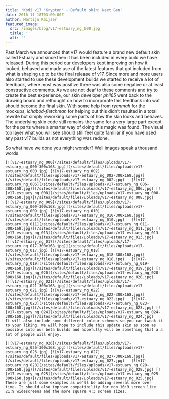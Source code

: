```yaml
---
title: 'Kodi v17 "Krypton" - Default skin: Next Gen'
date: 2016-11-18T03:00:00Z
author: Martijn Kaijser
featured_image:
  src: /images/blog/v17-estuary_ng_000.jpg
  title: ''
  alt: ''
---
```

Past March we announced that v17 would feature a brand new default skin called Estuary and since then it has been included in every build we have released. During this period our developers kept improving on how it looked, behaved and made use of the latest features that got included from what is shaping up to be the final release of v17. Since more and more users also started to use these development builds we started to receive a lot of feedback, where most was positive there was also some negative or at least constructive comments. As we are not deaf to these comments and try to create the best experience, our skin developer *phil65* went back to the drawing board and rethought on how to incorporate this feedback into wat should become the final skin. With some help from *ryanmah* for the mockups, *ichabod-fletchman* for helping out this didn’t resulted in a total rewrite but simply reworking some parts of how the skin looks and behaves. The underlying skin code still remains the same for a very large part except for the parts where a smarter way of doing this magic was found. The visual top layer what you will see should still feel quite familiar if you have used any past v17 builds as not everything was redone.

 So what have we done you might wonder? Well images speak a thousand words

    [![v17-estuary_ng_000](/sites/default/files/uploads/v17-estuary_ng_000-300x168.jpg)](/sites/default/files/uploads/v17-estuary_ng_000.jpg) [![v17-estuary_ng_002](/sites/default/files/uploads/v17-estuary_ng_002-300x168.jpg)](/sites/default/files/uploads/v17-estuary_ng_002.jpg)   [![v17-estuary_ng_006](/sites/default/files/uploads/v17-estuary_ng_006-300x168.jpg)](/sites/default/files/uploads/v17-estuary_ng_006.jpg) [![v17-estuary_ng_008](/sites/default/files/uploads/v17-estuary_ng_008-300x168.jpg)](/sites/default/files/uploads/v17-estuary_ng_008.jpg)   [![v17-estuary_ng_009](/sites/default/files/uploads/v17-estuary_ng_009-300x168.jpg)](/sites/default/files/uploads/v17-estuary_ng_009.jpg) [![v17-estuary_ng_010](/sites/default/files/uploads/v17-estuary_ng_010-300x168.jpg)](/sites/default/files/uploads/v17-estuary_ng_010.jpg)   [![v17-estuary_ng_011](/sites/default/files/uploads/v17-estuary_ng_011-300x168.jpg)](/sites/default/files/uploads/v17-estuary_ng_011.jpg) [![v17-estuary_ng_013](/sites/default/files/uploads/v17-estuary_ng_013-300x168.jpg)](/sites/default/files/uploads/v17-estuary_ng_013.jpg)   [![v17-estuary_ng_017](/sites/default/files/uploads/v17-estuary_ng_017-300x168.jpg)](/sites/default/files/uploads/v17-estuary_ng_017.jpg) [![v17-estuary_ng_018](/sites/default/files/uploads/v17-estuary_ng_018-300x168.jpg)](/sites/default/files/uploads/v17-estuary_ng_018.jpg)   [![v17-estuary_ng_019](/sites/default/files/uploads/v17-estuary_ng_019-300x168.jpg)](/sites/default/files/uploads/v17-estuary_ng_019.jpg) [![v17-estuary_ng_020](/sites/default/files/uploads/v17-estuary_ng_020-300x168.jpg)](/sites/default/files/uploads/v17-estuary_ng_020.jpg)   [![v17-estuary_ng_021](/sites/default/files/uploads/v17-estuary_ng_021-300x168.jpg)](/sites/default/files/uploads/v17-estuary_ng_021.jpg) [![v17-estuary_ng_022](/sites/default/files/uploads/v17-estuary_ng_022-300x168.jpg)](/sites/default/files/uploads/v17-estuary_ng_022.jpg)   [![v17-estuary_ng_023](/sites/default/files/uploads/v17-estuary_ng_023-300x168.jpg)](/sites/default/files/uploads/v17-estuary_ng_023.jpg) [![v17-estuary_ng_024](/sites/default/files/uploads/v17-estuary_ng_024-300x168.jpg)](/sites/default/files/uploads/v17-estuary_ng_024.jpg)    It will also include some different colour schemes so you can tweak it to your liking. We will hope to include this update skin as soon as possible into our beta builds and hopefully will be something that a a lot of people will enjoy.

    [![v17-estuary_ng_026](/sites/default/files/uploads/v17-estuary_ng_026-300x168.jpg)](/sites/default/files/uploads/v17-estuary_ng_026.jpg) [![v17-estuary_ng_027](/sites/default/files/uploads/v17-estuary_ng_027-300x168.jpg)](/sites/default/files/uploads/v17-estuary_ng_027.jpg)   [![v17-estuary_ng_028](/sites/default/files/uploads/v17-estuary_ng_028-300x168.jpg)](/sites/default/files/uploads/v17-estuary_ng_028.jpg) [![v17-estuary_ng_025](/sites/default/files/uploads/v17-estuary_ng_025-300x168.jpg)](/sites/default/files/uploads/v17-estuary_ng_025.jpg)    These are just some examples as we’ll be adding several more over time. It should also improve compatibility for non 16:9 screen like 21:9 widescreens and the more square 4:3 screen sizes.

  

  

 